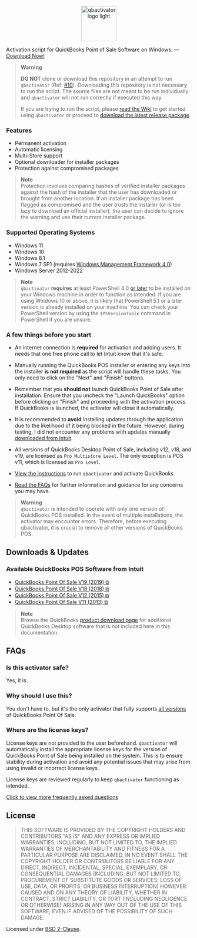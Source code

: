 <p align="center">
  <picture>
    <source srcset="https://user-images.githubusercontent.com/77242216/213914139-b21538e0-05c1-4194-99bc-620f5d559fc9.svg" media="(prefers-color-scheme: dark)" height="96px" alt="qbactivator logo dark">
    <img src="https://user-images.githubusercontent.com/77242216/213914137-51bda12c-6214-44f8-bae4-e9b7e633233b.svg" height="96px" alt="qbactivator logo light">
  </picture>
</p>

Activation script for QuickBooks Point of Sale Software on Windows. — [Download Now!][download]

> **Warning**  
>
> **DO NOT** clone or download this repository in an attempt to run `qbactivator` (Ref: [#10][issue_10]). Downloading this repository is not necessary to run the script. The source files are not meant to be run individually and `qbactivator` will not run correctly if executed this way.
>
> If you are trying to run the script, please [read the Wiki][getstarted] to get started using `qbactivator` or proceed to [download the latest release package][release].

### Features

- Permanent activation
- Automatic licensing
- Multi-Store support
- Optional downloader for installer packages
- Protection against compromised packages

> **Note**  
> Protection involves comparing hashes of verified installer packages against the hash of the installer that the user has downloaded or brought from another location. If an installer package has been flagged as compromised and the user trusts the installer (or is too lazy to download an official installer), the user can decide to ignore the warning and use their current installer package.

### Supported Operating Systems
- Windows 11
- Windows 10
- Windows 8.1
- Windows 7 SP1 (requires [Windows Management Framework 4.0][wikiwmf4])
- Windows Server 2012-2022

> **Note**  
> `qbactivator` **requires** at least PowerShell 4.0 [or later][updatepowershell] to be installed on your Windows machine in order to function as intended. If you are using Windows 10 or above, it is likely that PowerShell 5.1 or a later version is already installed on your machine. You can check your PowerShell version by using the `$PSVersionTable` command in PowerShell if you are unsure.

### A few things before you start

- An internet connection is **required** for activation and adding users. It needs that one free phone call to let Intuit know that it's safe.

- Manually running the QuickBooks POS installer or entering any keys into the installer **is not required** as the script will handle these tasks. You only need to click on the "Next" and "Finish" buttons.

- Remember that you **should not** launch QuickBooks Point of Sale after installation. Ensure that you uncheck the "Launch QuickBooks" option before clicking on "Finish" and proceeding with the activation process. If QuickBooks is launched, the activator will close it automatically.

- It is recommended to **avoid** installing updates through the application due to the likelihood of it being blocked in the future. However, during testing, I did not encounter any problems with updates manually [downloaded from Intuit](https://github.com/neuralpain/qbactivator/wiki#optional-updates-for-quickbooks-pos-software-from-intuit).

- All versions of QuickBooks Desktop Point of Sale, including v12, v18, and v19, are licensed as `Pro Multistore Level`. The only exception is POS v11, which is licensed as `Pro Level`.

- [View the instructions][instructions] to run `qbactivator` and activate QuickBooks

- [Read the FAQs](#faqs) for further information and guidance for any concerns you may have.

> **Warning**  
> `qbactivator` is intended to operate with only one version of QuickBooks POS installed. In the event of multiple installations, the activator may encounter errors. Therefore, before executing qbactivator, it is crucial to remove all other versions of QuickBooks POS.

## Downloads & Updates

### Available QuickBooks POS Software from Intuit

- [QuickBooks Point Of Sale V19 (2019) ⧉](https://dlm2.download.intuit.com/akdlm/SBD/QuickBooks/2019/Latest/QuickBooksPOSV19.exe)
- [QuickBooks Point Of Sale V18 (2018) ⧉](https://dlm2.download.intuit.com/akdlm/SBD/QuickBooks/2018/Latest/QuickBooksPOSV18.exe)
- [QuickBooks Point Of Sale V12 (2015) ⧉](https://dlm2.download.intuit.com/akdlm/SBD/QuickBooks/2015/Latest/QuickBooksPOSV12.exe)
- [QuickBooks Point Of Sale V11 (2013) ⧉](https://dlm2.download.intuit.com/akdlm/SBD/QuickBooks/2013/Latest/QuickBooksPOSV11.exe)

> **Note**  
> Browse the QuickBooks [product download page](https://downloads.quickbooks.com/app/qbdt/products) for additional QuickBooks Desktop software that is not included here in this documentation.

## FAQs

### Is this activator safe?

Yes, it is.

### Why should I use this?

You don't have to, but it's the only activator that fully supports [all versions](#available-quickbooks-pos-software-from-intuit) of QuickBooks Point Of Sale.

### Where are the license keys?

License keys are not provided to the user beforehand. `qbactivator` will automatically install the appropriate license keys for the version of QuickBooks Point of Sale being installed on the system. This is to ensure stability during activation and avoid any potential issues that may arise from using invalid or incorrect license keys.

License keys are reviewed regularly to keep `qbactivator` functioning as intended.

[Click to view more frequently asked questions][faqs]

## License

> THIS SOFTWARE IS PROVIDED BY THE COPYRIGHT HOLDERS AND CONTRIBUTORS "AS IS" AND ANY EXPRESS OR IMPLIED WARRANTIES, INCLUDING, BUT NOT LIMITED TO, THE IMPLIED WARRANTIES OF MERCHANTABILITY AND FITNESS FOR A PARTICULAR PURPOSE ARE DISCLAIMED. IN NO EVENT SHALL THE COPYRIGHT HOLDER OR CONTRIBUTORS BE LIABLE FOR ANY DIRECT, INDIRECT, INCIDENTAL, SPECIAL, EXEMPLARY, OR CONSEQUENTIAL DAMAGES (INCLUDING, BUT NOT LIMITED TO, PROCUREMENT OF SUBSTITUTE GOODS OR SERVICES; LOSS OF USE, DATA, OR PROFITS; OR BUSINESS INTERRUPTION) HOWEVER CAUSED AND ON ANY THEORY OF LIABILITY, WHETHER IN CONTRACT, STRICT LIABILITY, OR TORT (INCLUDING NEGLIGENCE OR OTHERWISE) ARISING IN ANY WAY OUT OF THE USE OF THIS SOFTWARE, EVEN IF ADVISED OF THE POSSIBILITY OF SUCH DAMAGE.

Licensed under [BSD 2-Clause](LICENSE).

<!-- Links -->
[wiki]: https://github.com/neuralpain/qbactivator/wiki
[faqs]: https://github.com/neuralpain/qbactivator/wiki/FAQs
[getstarted]: https://github.com/neuralpain/qbactivator/wiki#getting-started
[update]: https://github.com/neuralpain/qbactivator/wiki#downloads--updates
[instructions]: https://github.com/neuralpain/qbactivator/wiki/How-to-Use
[download]: https://github.com/neuralpain/qbactivator/releases/download/v0.20.2/qbactivator-0.20.2.min.zip
[release]: https://github.com/neuralpain/qbactivator/releases/latest
[powershell]: https://github.com/PowerShell/PowerShell/releases/latest
[updatepowershell]: https://github.com/neuralpain/qbactivator/wiki/Updating-PowerShell
[wikiwmf4]: https://github.com/neuralpain/qbactivator/wiki/Updating-PowerShell#3-windows-management-framework-40

<!-- Issues -->
[issue_12]: https://github.com/neuralpain/qbactivator/issues/12#issuecomment-1478727716
[issue_10]: https://github.com/neuralpain/qbactivator/issues/10#issuecomment-1416758671
<!-- End Links -->
